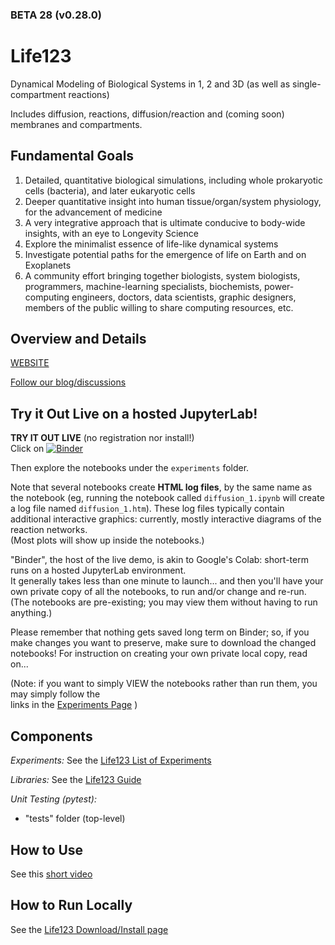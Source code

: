 ### BETA 28 (v0.28.0)



# Life123
Dynamical Modeling of Biological Systems in 1, 2 and 3D (as well as single-compartment reactions)

Includes diffusion, reactions, diffusion/reaction and (coming soon) membranes and compartments.

## Fundamental Goals
1. Detailed, quantitative biological simulations, including whole prokaryotic cells (bacteria), and later eukaryotic cells
2. Deeper quantitative insight into human tissue/organ/system physiology, for the advancement of medicine
3. A very integrative approach that is ultimate conducive to body-wide insights,
   with an eye to Longevity Science
4. Explore the minimalist essence of life-like dynamical systems
5. Investigate potential paths for the emergence of life on Earth and on Exoplanets
6. A community effort bringing together biologists, system biologists, programmers, machine-learning specialists, biochemists, power-computing engineers, doctors, data scientists, graphic designers, members of the public willing to share computing resources, etc.

## Overview and Details

[WEBSITE](https://life123.science/)

[Follow our blog/discussions](https://github.com/BrainAnnex/life123/discussions)

## Try it Out Live on a hosted JupyterLab!
**TRY IT OUT LIVE** (no registration nor install!)  
Click on
[![Binder](https://mybinder.org/badge_logo.svg)](https://mybinder.org/v2/gh/BrainAnnex/life123/main)

Then explore the notebooks under the `experiments` folder.

Note that several notebooks create **HTML log files**, by the same name as the notebook (eg,
running the notebook called `diffusion_1.ipynb` will create a log file named `diffusion_1.htm`).
These log files typically contain additional interactive graphics: currently, mostly interactive diagrams of the reaction networks.  
(Most plots will show up inside the notebooks.)

"Binder", the host of the live demo, is akin to Google's Colab:
short-term runs on a hosted JupyterLab environment.  
It generally takes less than one minute to launch... and then you'll have your own private copy of all the notebooks,
to run and/or change and re-run.  (The notebooks are pre-existing; you may view them without
having to run anything.)

Please remember that nothing gets saved long term on Binder; so, if you make changes you want to preserve,
make sure to download the changed notebooks!  For instruction on creating your own private local copy, read on...

(Note: if you want to simply VIEW the notebooks rather than run them, you may simply follow the  
links in the [Experiments Page](https://life123.science/experiments) )

## Components

*Experiments:*
See the [Life123 List of Experiments](https://life123.science/experiments)

*Libraries:*
See the [Life123 Guide](https://life123.science/guide)

*Unit Testing (pytest):*
* "tests" folder (top-level)

## How to Use
See this [short video](https://www.youtube.com/watch?v=TCvQUKPVimE)

## How to Run Locally
See the [Life123 Download/Install page](https://life123.science/install)
